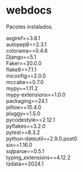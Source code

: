# webdocs

Pacotes instalados.
                       
asgiref==3.8.1 </br>
autopep8==2.3.1 </br>
colorama==0.4.6 </br>
Django==5.1 </br>
Faker==30.0.0 </br>
flake8==7.1.1 </br>
iniconfig==2.0.0 </br>
mccabe==0.7.0 </br>
mypy==1.11.2 </br>
mypy-extensions==1.0.0 </br>
packaging==24.1 </br>
pillow==10.4.0 </br>
pluggy==1.5.0 </br>
pycodestyle==2.12.1 </br>
pyflakes==3.2.0 </br>
pytest==8.3.2 </br>
python-dateutil==2.9.0.post0 </br>
six==1.16.0 </br>
sqlparse==0.5.1 </br>
typing_extensions==4.12.2 </br>
tzdata==2024.1 </br>
